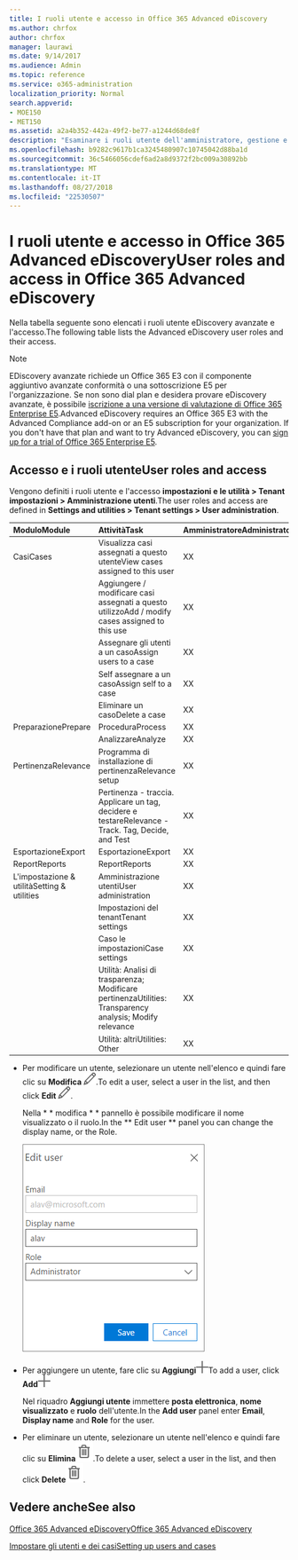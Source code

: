 ```yaml
---
title: I ruoli utente e accesso in Office 365 Advanced eDiscovery
ms.author: chrfox
author: chrfox
manager: laurawi
ms.date: 9/14/2017
ms.audience: Admin
ms.topic: reference
ms.service: o365-administration
localization_priority: Normal
search.appverid:
- MOE150
- MET150
ms.assetid: a2a4b352-442a-49f2-be77-a1244d68de8f
description: "Esaminare i ruoli utente dell'amministratore, gestione e revisori e l'accesso ai moduli e le attività di Office 365 avanzate eDiscovery. "
ms.openlocfilehash: b9282c9617b1ca3245480907c10745042d88ba1d
ms.sourcegitcommit: 36c5466056cdef6ad2a8d9372f2bc009a30892bb
ms.translationtype: MT
ms.contentlocale: it-IT
ms.lasthandoff: 08/27/2018
ms.locfileid: "22530507"
---
```

# <a name="user-roles-and-access-in-office-365-advanced-ediscovery"></a><span data-ttu-id="e1b34-103">I ruoli utente e accesso in Office 365 Advanced eDiscovery</span><span class="sxs-lookup"><span data-stu-id="e1b34-103">User roles and access in Office 365 Advanced eDiscovery</span></span>

<span data-ttu-id="e1b34-104">Nella tabella seguente sono elencati i ruoli utente eDiscovery avanzate e l'accesso.</span><span class="sxs-lookup"><span data-stu-id="e1b34-104">The following table lists the Advanced eDiscovery user roles and their access.</span></span>
  
> [!NOTE]
> <span data-ttu-id="e1b34-p101">EDiscovery avanzate richiede un Office 365 E3 con il componente aggiuntivo avanzate conformità o una sottoscrizione E5 per l'organizzazione. Se non sono dial plan e desidera provare eDiscovery avanzate, è possibile [iscrizione a una versione di valutazione di Office 365 Enterprise E5](https://go.microsoft.com/fwlink/p/?LinkID=698279).</span><span class="sxs-lookup"><span data-stu-id="e1b34-p101">Advanced eDiscovery requires an Office 365 E3 with the Advanced Compliance add-on or an E5 subscription for your organization. If you don't have that plan and want to try Advanced eDiscovery, you can [sign up for a trial of Office 365 Enterprise E5](https://go.microsoft.com/fwlink/p/?LinkID=698279).</span></span> 
  
## <a name="user-roles-and-access"></a><span data-ttu-id="e1b34-107">Accesso e i ruoli utente</span><span class="sxs-lookup"><span data-stu-id="e1b34-107">User roles and access</span></span>

<span data-ttu-id="e1b34-108">Vengono definiti i ruoli utente e l'accesso **impostazioni e le utilità \> Tenant impostazioni \> Amministrazione utenti**.</span><span class="sxs-lookup"><span data-stu-id="e1b34-108">The user roles and access are defined in **Settings and utilities \> Tenant settings \> User administration**.</span></span>
  
|<span data-ttu-id="e1b34-109">**Modulo**</span><span class="sxs-lookup"><span data-stu-id="e1b34-109">**Module**</span></span>|<span data-ttu-id="e1b34-110">**Attività**</span><span class="sxs-lookup"><span data-stu-id="e1b34-110">**Task**</span></span>|<span data-ttu-id="e1b34-111">**Amministratore**</span><span class="sxs-lookup"><span data-stu-id="e1b34-111">**Administrator**</span></span>|<span data-ttu-id="e1b34-112">**Manager**</span><span class="sxs-lookup"><span data-stu-id="e1b34-112">**Manager**</span></span>|<span data-ttu-id="e1b34-113">**Reviewer**</span><span class="sxs-lookup"><span data-stu-id="e1b34-113">**Reviewer**</span></span>|
|:-----|:-----|:-----|:-----|:-----|
|<span data-ttu-id="e1b34-114">Casi</span><span class="sxs-lookup"><span data-stu-id="e1b34-114">Cases</span></span>  <br/> | <span data-ttu-id="e1b34-115">Visualizza casi assegnati a questo utente</span><span class="sxs-lookup"><span data-stu-id="e1b34-115">View cases assigned to this user</span></span>  <br/> |<span data-ttu-id="e1b34-116">X</span><span class="sxs-lookup"><span data-stu-id="e1b34-116">X</span></span>  <br/> |<span data-ttu-id="e1b34-117">X</span><span class="sxs-lookup"><span data-stu-id="e1b34-117">X</span></span>  <br/> |<span data-ttu-id="e1b34-118">X</span><span class="sxs-lookup"><span data-stu-id="e1b34-118">X</span></span>  <br/> |
|| <span data-ttu-id="e1b34-119">Aggiungere / modificare casi assegnati a questo utilizzo</span><span class="sxs-lookup"><span data-stu-id="e1b34-119">Add / modify cases assigned to this use</span></span>  <br/> |<span data-ttu-id="e1b34-120">X</span><span class="sxs-lookup"><span data-stu-id="e1b34-120">X</span></span>  <br/> |<span data-ttu-id="e1b34-121">X</span><span class="sxs-lookup"><span data-stu-id="e1b34-121">X</span></span>  <br/> ||
|| <span data-ttu-id="e1b34-122">Assegnare gli utenti a un caso</span><span class="sxs-lookup"><span data-stu-id="e1b34-122">Assign users to a case</span></span>  <br/> |<span data-ttu-id="e1b34-123">X</span><span class="sxs-lookup"><span data-stu-id="e1b34-123">X</span></span>  <br/> |<span data-ttu-id="e1b34-124">X</span><span class="sxs-lookup"><span data-stu-id="e1b34-124">X</span></span>  <br/> ||
|| <span data-ttu-id="e1b34-125">Self assegnare a un caso</span><span class="sxs-lookup"><span data-stu-id="e1b34-125">Assign self to a case</span></span>  <br/> |<span data-ttu-id="e1b34-126">X</span><span class="sxs-lookup"><span data-stu-id="e1b34-126">X</span></span>  <br/> |||
||<span data-ttu-id="e1b34-127">Eliminare un caso</span><span class="sxs-lookup"><span data-stu-id="e1b34-127">Delete a case</span></span>  <br/> |<span data-ttu-id="e1b34-128">X</span><span class="sxs-lookup"><span data-stu-id="e1b34-128">X</span></span>  <br/> |||
|<span data-ttu-id="e1b34-129">Preparazione</span><span class="sxs-lookup"><span data-stu-id="e1b34-129">Prepare</span></span>  <br/> |<span data-ttu-id="e1b34-130">Procedura</span><span class="sxs-lookup"><span data-stu-id="e1b34-130">Process</span></span>  <br/> |<span data-ttu-id="e1b34-131">X</span><span class="sxs-lookup"><span data-stu-id="e1b34-131">X</span></span>  <br/> |<span data-ttu-id="e1b34-132">X</span><span class="sxs-lookup"><span data-stu-id="e1b34-132">X</span></span>  <br/> ||
||<span data-ttu-id="e1b34-133">Analizzare</span><span class="sxs-lookup"><span data-stu-id="e1b34-133">Analyze</span></span>  <br/> |<span data-ttu-id="e1b34-134">X</span><span class="sxs-lookup"><span data-stu-id="e1b34-134">X</span></span>  <br/> |<span data-ttu-id="e1b34-135">X</span><span class="sxs-lookup"><span data-stu-id="e1b34-135">X</span></span>  <br/> ||
|<span data-ttu-id="e1b34-136">Pertinenza</span><span class="sxs-lookup"><span data-stu-id="e1b34-136">Relevance</span></span>  <br/> |<span data-ttu-id="e1b34-137">Programma di installazione di pertinenza</span><span class="sxs-lookup"><span data-stu-id="e1b34-137">Relevance setup</span></span>  <br/> |<span data-ttu-id="e1b34-138">X</span><span class="sxs-lookup"><span data-stu-id="e1b34-138">X</span></span>  <br/> |<span data-ttu-id="e1b34-139">X</span><span class="sxs-lookup"><span data-stu-id="e1b34-139">X</span></span>  <br/> ||
||<span data-ttu-id="e1b34-140">Pertinenza - traccia. Applicare un tag, decidere e testare</span><span class="sxs-lookup"><span data-stu-id="e1b34-140">Relevance - Track. Tag, Decide, and Test</span></span>  <br/> |<span data-ttu-id="e1b34-141">X</span><span class="sxs-lookup"><span data-stu-id="e1b34-141">X</span></span>  <br/> |<span data-ttu-id="e1b34-142">X</span><span class="sxs-lookup"><span data-stu-id="e1b34-142">X</span></span>  <br/> |<span data-ttu-id="e1b34-143">X</span><span class="sxs-lookup"><span data-stu-id="e1b34-143">X</span></span>  <br/> |
|<span data-ttu-id="e1b34-144">Esportazione</span><span class="sxs-lookup"><span data-stu-id="e1b34-144">Export</span></span>  <br/> |<span data-ttu-id="e1b34-145">Esportazione</span><span class="sxs-lookup"><span data-stu-id="e1b34-145">Export</span></span>  <br/> |<span data-ttu-id="e1b34-146">X</span><span class="sxs-lookup"><span data-stu-id="e1b34-146">X</span></span>  <br/> |<span data-ttu-id="e1b34-147">X</span><span class="sxs-lookup"><span data-stu-id="e1b34-147">X</span></span>  <br/> ||
|<span data-ttu-id="e1b34-148">Report</span><span class="sxs-lookup"><span data-stu-id="e1b34-148">Reports</span></span>  <br/> |<span data-ttu-id="e1b34-149">Report</span><span class="sxs-lookup"><span data-stu-id="e1b34-149">Reports</span></span>  <br/> |<span data-ttu-id="e1b34-150">X</span><span class="sxs-lookup"><span data-stu-id="e1b34-150">X</span></span>  <br/> |<span data-ttu-id="e1b34-151">X</span><span class="sxs-lookup"><span data-stu-id="e1b34-151">X</span></span>  <br/> ||
|<span data-ttu-id="e1b34-152">L'impostazione &amp; utilità</span><span class="sxs-lookup"><span data-stu-id="e1b34-152">Setting &amp; utilities</span></span>  <br/> |<span data-ttu-id="e1b34-153">Amministrazione utenti</span><span class="sxs-lookup"><span data-stu-id="e1b34-153">User administration</span></span>  <br/> |<span data-ttu-id="e1b34-154">X</span><span class="sxs-lookup"><span data-stu-id="e1b34-154">X</span></span>  <br/> |||
||<span data-ttu-id="e1b34-155">Impostazioni del tenant</span><span class="sxs-lookup"><span data-stu-id="e1b34-155">Tenant settings</span></span>  <br/> |<span data-ttu-id="e1b34-156">X</span><span class="sxs-lookup"><span data-stu-id="e1b34-156">X</span></span>  <br/> |||
||<span data-ttu-id="e1b34-157">Caso le impostazioni</span><span class="sxs-lookup"><span data-stu-id="e1b34-157">Case settings</span></span>  <br/> |<span data-ttu-id="e1b34-158">X</span><span class="sxs-lookup"><span data-stu-id="e1b34-158">X</span></span>  <br/> |<span data-ttu-id="e1b34-159">X</span><span class="sxs-lookup"><span data-stu-id="e1b34-159">X</span></span>  <br/> ||
||<span data-ttu-id="e1b34-160">Utilità: Analisi di trasparenza; Modificare pertinenza</span><span class="sxs-lookup"><span data-stu-id="e1b34-160">Utilities: Transparency analysis; Modify relevance</span></span>  <br/> |<span data-ttu-id="e1b34-161">X</span><span class="sxs-lookup"><span data-stu-id="e1b34-161">X</span></span>  <br/> |<span data-ttu-id="e1b34-162">X</span><span class="sxs-lookup"><span data-stu-id="e1b34-162">X</span></span>  <br/> |<span data-ttu-id="e1b34-163">X</span><span class="sxs-lookup"><span data-stu-id="e1b34-163">X</span></span>  <br/> |
||<span data-ttu-id="e1b34-164">Utilità: altri</span><span class="sxs-lookup"><span data-stu-id="e1b34-164">Utilities: Other</span></span>  <br/> |<span data-ttu-id="e1b34-165">X</span><span class="sxs-lookup"><span data-stu-id="e1b34-165">X</span></span>  <br/> |<span data-ttu-id="e1b34-166">X</span><span class="sxs-lookup"><span data-stu-id="e1b34-166">X</span></span>  <br/> ||
   
- <span data-ttu-id="e1b34-167">Per modificare un utente, selezionare un utente nell'elenco e quindi fare clic su **Modifica** ![sull'icona Modifica](media/3d613660-7602-4df2-bdb9-14e9ca2f9cf2.png).</span><span class="sxs-lookup"><span data-stu-id="e1b34-167">To edit a user, select a user in the list, and then click **Edit** ![Edit icon](media/3d613660-7602-4df2-bdb9-14e9ca2f9cf2.png).</span></span>
    
    <span data-ttu-id="e1b34-168">Nella * * modifica * * pannello è possibile modificare il nome visualizzato o il ruolo.</span><span class="sxs-lookup"><span data-stu-id="e1b34-168">In the ** Edit user ** panel you can change the display name, or the Role.</span></span> 
    
    ![Cattura Screnn del Pannello di modifica utente di amministrazione degli utenti](media/a939f86b-9c88-4543-a560-6d33a9af90f9.png)
  
- <span data-ttu-id="e1b34-170">Per aggiungere un utente, fare clic su **Aggiungi**![aggiungere icona](media/c2dd8b3a-5a22-412c-a7fa-143f5b2b5612.png)</span><span class="sxs-lookup"><span data-stu-id="e1b34-170">To add a user, click **Add**![add icon](media/c2dd8b3a-5a22-412c-a7fa-143f5b2b5612.png)</span></span>
  
    <span data-ttu-id="e1b34-171">Nel riquadro **Aggiungi utente** immettere **posta elettronica**, **nome visualizzato** e **ruolo** dell'utente.</span><span class="sxs-lookup"><span data-stu-id="e1b34-171">In the **Add user** panel enter **Email**, **Display name** and **Role** for the user.</span></span> 
    
- <span data-ttu-id="e1b34-172">Per eliminare un utente, selezionare un utente nell'elenco e quindi fare clic su **Elimina**![sull'icona cestino](media/87565fbb-5147-4f22-9ed7-1c18ce664392.png).</span><span class="sxs-lookup"><span data-stu-id="e1b34-172">To delete a user, select a user in the list, and then click **Delete**![Delete icon](media/87565fbb-5147-4f22-9ed7-1c18ce664392.png).</span></span>
    
## <a name="see-also"></a><span data-ttu-id="e1b34-173">Vedere anche</span><span class="sxs-lookup"><span data-stu-id="e1b34-173">See also</span></span>

[<span data-ttu-id="e1b34-174">Office 365 Advanced eDiscovery</span><span class="sxs-lookup"><span data-stu-id="e1b34-174">Office 365 Advanced eDiscovery</span></span>](office-365-advanced-ediscovery.md)
  
[<span data-ttu-id="e1b34-175">Impostare gli utenti e dei casi</span><span class="sxs-lookup"><span data-stu-id="e1b34-175">Setting up users and cases</span></span>](set-up-users-and-cases-in-advanced-ediscovery.md)

